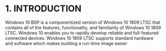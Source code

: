 # 1.	INTRODUCTION

Windows 10 BSP is a componentized version of Windows 10 1809 LTSC that contains all of the features, functionality, and familiarity of Windows 10 1809 LTSC. Windows 10 enables you to rapidly develop reliable and full-featured connected devices. Windows 10 1809 LTSC supports standard hardware and software which makes building a run-time image easier



